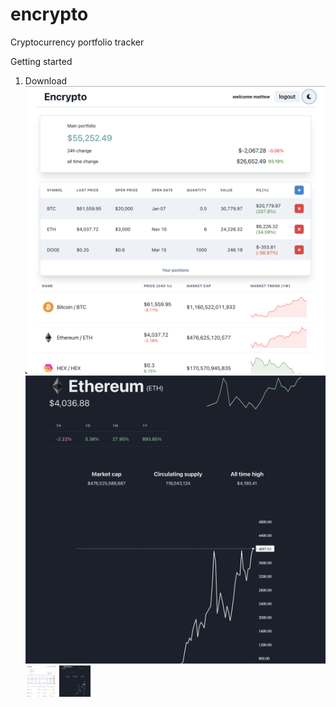 # encrypto

Cryptocurrency portfolio tracker

Getting started

1. Download
   ![ScreenShot](/public/dashboard.png)
   ![ScreenShot](/public/dynamic-route.png)
   <code><img height="50" width="50" alt="Typescript" src="./public/dashboard.png"></code>
   <code><img height="50" width="50" alt="Next.js" src="./public/dynamic-route.png"></code>
